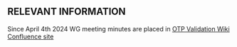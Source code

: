 ## RELEVANT INFORMATION

Since April 4th 2024 WG meeting minutes are placed in [OTP Validation Wiki Confluence site](https://wiki.camaraproject.org/display/CAM/OTP+Validation)